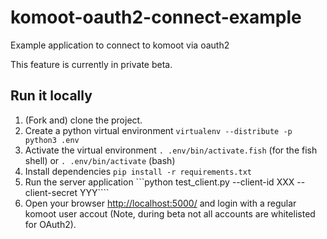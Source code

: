# komoot-oauth2-connect-example
Example application to connect to komoot via oauth2

This feature is currently in private beta.

## Run it locally

 1. (Fork and) clone the project.
 1. Create a python virtual environment ```virtualenv --distribute -p python3 .env```
 1. Activate the virtual environment ```. .env/bin/activate.fish``` (for the fish shell) or ```. .env/bin/activate``` (bash)
 1. Install dependencies ```pip install -r requirements.txt```
 1. Run the server application ```python test_client.py --client-id XXX --client-secret YYY````
 1. Open your browser [http://localhost:5000/](localhost:5000/) and login with a regular komoot user accout (Note, during beta not all accounts are whitelisted for OAuth2).
